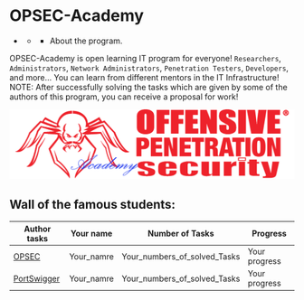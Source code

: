 # OPSEC-Academy

- - - About the program.

OPSEC-Academy is open learning IT program for everyone! `Researchers`, `Administrators`, `Network Administrators`, `Penetration Testers`, `Developers`, and more...
You can learn from different mentors in the IT Infrastructure!
NOTE: After successfully solving the tasks which are given by some of the authors of this program, you can receive a proposal for work!

![](https://github.com/Offensive-Penetration-Security/OPSEC-Academy/blob/main/Docs/logo300-Academy.png)

## Wall of the famous students:

| Author tasks | Your name | Number of Tasks | Progress |
| ------------- | ------------- | ------------ | ----------- |
|[OPSEC](https://github.com/Offensive-Penetration-Security/OPSEC-Academy/tree/main/Authors_of_Tasks/OPSEC) | Your_namre |Your_numbers_of_solved_Tasks | Your progress |
|[PortSwigger](https://portswigger.net/web-security/all-labs) | Your_namre | Your_numbers_of_solved_Tasks | Your progress |
